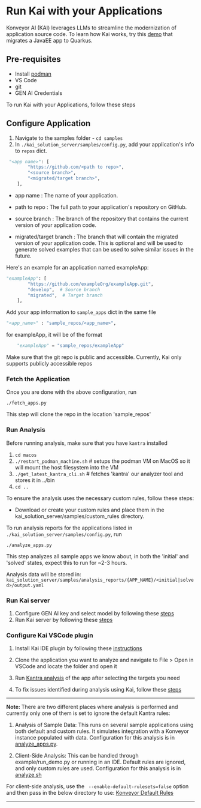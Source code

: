 # Run Kai with your Applications

Konveyor AI (KAI) leverages LLMs to streamline the modernization of application source code. To learn how Kai works, try this [demo](https://github.com/konveyor-ecosystem/kai/blob/main/docs/demo.md) that migrates a JavaEE app to Quarkus.

## Pre-requisites

- Install [podman](https://podman.io/)
- VS Code
- git
- GEN AI Credentials

To run Kai with your Applications, follow these steps

## Configure Application

1. Navigate to the samples folder - `cd samples`
1. In `./kai_solution_server/samples/config.py`, add your application's info to `repos` dict.

```python
 "<app name>": [
        "https://github.com/<path to repo>",
        "<source branch>",
        "<migrated/target branch>",
    ],
```

- app name : The name of your application.
- path to repo : The full path to your application's repository on GitHub.

- source branch : The branch of the repository that contains the current version of your application code.
- migrated/target branch : The branch that will contain the migrated version of your application code. This is optional and will be used to generate solved examples that can be used to solve similar issues in the future.

Here's an example for an application named exampleApp:

```python
"exampleApp": [
        "https://github.com/exampleOrg/exampleApp.git",
        "develop",  # Source branch
        "migrated",  # Target branch
    ],

```

Add your app information to `sample_apps` dict in the same file

```python
"<app_name>" : "sample_repos/<app_name>",
```

for exampleApp, it will be of the format

```python
    "exampleApp" = "sample_repos/exampleApp"
```

Make sure that the git repo is public and accessible. Currently, Kai only supports publicly accessible repos

### Fetch the Application

Once you are done with the above configuration, run

```shell=
./fetch_apps.py
```

This step will clone the repo in the location 'sample_repos'

### Run Analysis

Before running analysis, make sure that you have `kantra` installed

1. `cd macos`
1. `./restart_podman_machine.sh` # setups the podman VM on MacOS so it will mount the host filesystem into the VM
1. `./get_latest_kantra_cli.sh` # fetches 'kantra' our analyzer tool and stores it in ../bin
1. `cd ..`

To ensure the analysis uses the necessary custom rules, follow these steps:

- Download or create your custom rules and place them in the kai_solution_server/samples/custom_rules directory.

To run analysis reports for the applications listed in `./kai_solution_server/samples/config.py`, run

```shell=
./analyze_apps.py
```

This step analyzes all sample apps we know about, in both the 'initial' and 'solved' states, expect this to run for ~2-3 hours.

Analysis data will be stored in: `kai_solution_server/samples/analysis_reports/{APP_NAME}/<initial|solved>/output.yaml`

### Run Kai server

1. Configure GEN AI key and select model by following these [steps](https://github.com/konveyor-ecosystem/kai/blob/main/README.md#pre-requisites)
2. Run Kai server by following these [steps](https://github.com/konveyor-ecosystem/kai/blob/main/README.md#setup)

### Configure Kai VSCode plugin

1. Install Kai IDE plugin by following these [instructions](https://github.com/konveyor-ecosystem/kai-vscode-plugin/blob/main/docs/user-guide.md#ide-plugin-installation-methods)

2. Clone the application you want to analyze and navigate to File > Open in VSCode and locate the folder and open it
3. Run [Kantra analysis](https://github.com/konveyor-ecosystem/kai-vscode-plugin/blob/main/docs/user-guide.md#running-kantra-analysis) of the app after selecting the targets you need

4. To fix issues identified during analysis using Kai, follow these [steps](https://github.com/konveyor-ecosystem/kai-vscode-plugin/blob/main/docs/user-guide.md#running-kai-fix)

---

<b>Note: </b> There are two different places where analysis is performed and currently only one of them is set to ignore the default Kantra rules:

1. Analysis of Sample Data: This runs on several sample applications using both default and custom rules. It simulates integration with a Konveyor instance populated with data. Configuration for this analysis is in [analyze_apps.py](https://github.com/konveyor/kai/blob/main/kai_solution_server/samples/analyze_apps.py#L83).

2. Client-Side Analysis: This can be handled through example/run_demo.py or running in an IDE. Default rules are ignored, and only custom rules are used. Configuration for this analysis is in [analyze.sh](https://github.com/konveyor/kai/blob/main/example/analyze.sh#L50)

For client-side analysis, use the ` --enable-default-rulesets=false` option and then pass in the below directory to use:
[Konveyor Default Rules](https://github.com/konveyor/kai/tree/main/example/default_rules)

---
